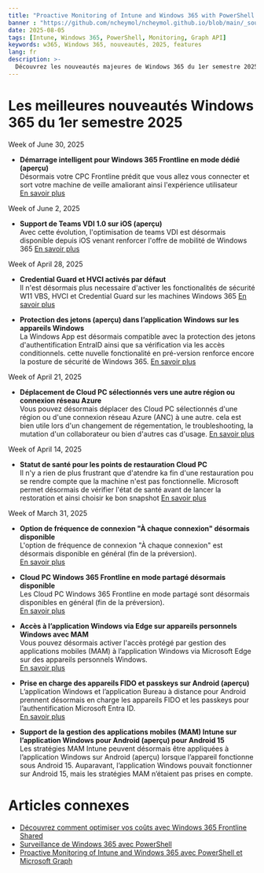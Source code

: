 ```yaml
---
title: "Proactive Monitoring of Intune and Windows 365 with PowerShell and Microsoft Graph"
banner : "https://github.com/ncheymol/ncheymol.github.io/blob/main/_sources/intune-monitoring.jpeg?raw=true"
date: 2025-08-05
tags: [Intune, Windows 365, PowerShell, Monitoring, Graph API]
keywords: w365, Windows 365, nouveautés, 2025, features
lang: fr
description: >-
  Découvrez les nouveautés majeures de Windows 365 du 1er semestre 2025 : nouvelles fonctionnalités, améliorations et conseils pour les entreprises et IT pros.
---
```

# Les meilleures nouveautés Windows 365 du 1er semestre 2025

Week of June 30, 2025
- **Démarrage intelligent pour Windows 365 Frontline en mode dédié (aperçu)**  
Désormais votre CPC Frontline prédit que vous allez vous connecter et sort votre machine de veille amaliorant ainsi l'expérience utilisateur  
[En savoir plus](https://learn.microsoft.com/fr-fr/windows-365/enterprise/introduction-windows-365-frontline)

Week of June 2, 2025
- **Support de Teams VDI 1.0 sur iOS (aperçu)**  
Avec cette évolution, l'optimisation de teams VDI est désormais disponible depuis iOS venant renforcer l'offre de mobilité de Windows 365
[En savoir plus](https://learn.microsoft.com/fr-fr/windows-365/enterprise/teams-on-cloud-pc)

Week of April 28, 2025
- **Credential Guard et HVCI activés par défaut**  
Il n'est désormais plus necessaire d'activer les fonctionalités de sécurité W11 VBS, HVCI et Credential Guard sur les machines Windows 365
[En savoir plus](https://learn.microsoft.com/fr-fr/windows-365/enterprise/security)

- **Protection des jetons (aperçu) dans l’application Windows sur les appareils Windows**  
La Windows App est désormais compatible avec la protection des jetons d'authentification EntraID ainsi que sa vérification via les accès conditionnels. cette nuvelle fonctionalité en pré-version renforce encore la posture de sécurité de Windows 365.
 [En savoir plus](https://learn.microsoft.com/fr-fr/entra/identity/conditional-access/concept-token-protection)

Week of April 21, 2025
- **Déplacement de Cloud PC sélectionnés vers une autre région ou connexion réseau Azure**  
Vous pouvez désormais déplacer des Cloud PC sélectionnés d'une région ou d'une connexion réseau Azure (ANC) à une autre. cela est bien utile lors d'un changement de régementation, le troubleshooting, la mutation d'un collaborateur ou bien d'autres cas d'usage.
[En savoir plus](https://learn.microsoft.com/fr-fr/windows-365/enterprise/move-cloud-pc)

Week of April 14, 2025
- **Statut de santé pour les points de restauration Cloud PC**  
Il n'y a rien de plus frustrant que d'atendre  ka fin d'une restauration pou se rendre compte que la machine n'est pas fonctionnelle. Microsoft permet désormais de vérifier l'état de santé avant de lancer la restoration et ainsi choisir ke bon snapshot
[En savoir plus](https://learn.microsoft.com/fr-fr/windows-365/enterprise/restore-single-cloud-pc)

Week of March 31, 2025
- **Option de fréquence de connexion "À chaque connexion" désormais disponible**  
L'option de fréquence de connexion "À chaque connexion" est désormais disponible en général (fin de la préversion).  
[En savoir plus](https://learn.microsoft.com/fr-fr/windows-365/enterprise/set-conditional-access-policies)

- **Cloud PC Windows 365 Frontline en mode partagé désormais disponible**  
Les Cloud PC Windows 365 Frontline en mode partagé sont désormais disponibles en général (fin de la préversion).  
[En savoir plus](https://learn.microsoft.com/fr-fr/windows-365/enterprise/introduction-windows-365-frontline#windows-365-frontline-in-shared-mode)

- **Accès à l’application Windows via Edge sur appareils personnels Windows avec MAM**  
Vous pouvez désormais activer l'accès protégé par gestion des applications mobiles (MAM) à l’application Windows via Microsoft Edge sur des appareils personnels Windows.  
[En savoir plus](https://learn.microsoft.com/fr-fr/windows-app/require-device-security-compliance-intune)

- **Prise en charge des appareils FIDO et passkeys sur Android (aperçu)**  
L’application Windows et l’application Bureau à distance pour Android prennent désormais en charge les appareils FIDO et les passkeys pour l’authentification Microsoft Entra ID.  
[En savoir plus](https://learn.microsoft.com/fr-fr/windows-app/compare-platforms-features?pivots=azure-virtual-desktop#cloud-service-authentication)

- **Support de la gestion des applications mobiles (MAM) Intune sur l’application Windows pour Android (aperçu) pour Android 15**  
Les stratégies MAM Intune peuvent désormais être appliquées à l’application Windows sur Android (aperçu) lorsque l’appareil fonctionne sous Android 15. Auparavant, l’application Windows pouvait fonctionner sur Android 15, mais les stratégies MAM n’étaient pas prises en compte.

# Articles connexes

- [Découvrez comment optimiser vos coûts avec Windows 365 Frontline Shared](/2025/06/23/D%C3%A9couvrez-comment-optimiser-vos-co%C3%BBts-avec-Windows-365-Frontline-Shared.html)
- [Surveillance de Windows 365 avec PowerShell](/2024/11/01/Surveillance-de-Windows-365-avec-PowerShell.html)
- [Proactive Monitoring of Intune and Windows 365 avec PowerShell et Microsoft Graph](/2025/07/29/Proactive-Monitoring-of-Intune-and-Windows-365-with-PowerShell-and-Microsoft-Graph.html)

